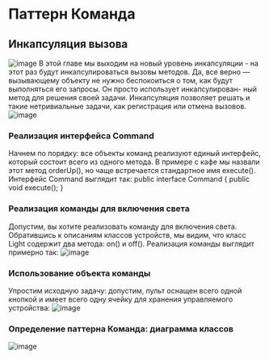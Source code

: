 # Паттерн Команда
## Инкапсуляция вызова
![image](https://github.com/papavelvoroshilov25/Command/blob/master/images/Command.PNG?raw=true)
В этой главе мы выходим на новый уровень инкапсуляции - на этот раз будут инкапсулироваться вызовы методов.   Да, 
все верно — вызывающему объекту не нужно беспокоиться о том, как 
будут выполняться его запросы. Он просто использует инкапсулирован-
ный метод для решения своей задачи. Инкапсуляция позволяет решать 
и такие нетривиальные задачи, как регистрация или отмена вызовов. 
![image](https://github.com/papavelvoroshilov25/Command/blob/master/images/%D0%A1%D0%BD%D0%B8%D0%BC%D0%BE%D0%BA.JPG?raw=true)
### Реализация интерфейса Command
Начнем по порядку: все объекты команд реализуют единый интерфейс, который состоит всего из одного метода. В примере с кафе мы назвали этот метод orderUp(), но чаще встречается стандартное имя execute().
Интерфейс Command выглядит так:
public interface Command {
    public void execute();
}
### Реализация команды для включения света
Допустим,  вы  хотите  реализовать  команду  для  включения  света. 
Обратившись к описаниям классов устройств, мы видим, что класс 
Light содержит два метода: on() и off(). Реализация команды выглядит примерно так:
![image](https://github.com/papavelvoroshilov25/Command/blob/master/images/svet.JPG?raw=true)
### Использование объекта команды
Упростим исходную задачу: допустим, пульт оснащен всего одной кнопкой и имеет всего одну ячейку 
для хранения управляемого устройства:
![image](https://github.com/papavelvoroshilov25/Command/blob/master/images/Object_command.JPG?raw=true)

### Определение паттерна Команда: диаграмма классов
![image](https://github.com/papavelvoroshilov25/Command/blob/master/images/image.jpg?raw=true)
